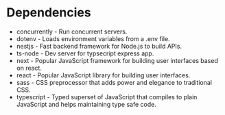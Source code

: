 # Dependencies

* concurrently - Run concurrent servers.
* dotenv - Loads environment variables from a .env file.
* nestjs - Fast backend framework for Node.js to build APIs.
* ts-node - Dev server for typsecript express app.
* next - Popular JavaScript framework for building user interfaces based on react.
* react - Popular JavaScript library for building user interfaces.
* sass - CSS preprocessor that adds power and elegance to traditional CSS.
* typescript - Typed superset of JavaScript that compiles to plain JavaScript and helps maintaining type safe code.